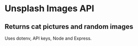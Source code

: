 # Unsplash Images API

## Returns cat pictures and random images
Uses dotenv, API keys, Node and Express.
